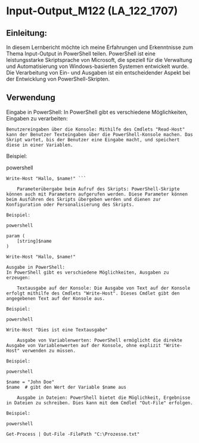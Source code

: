 # Input-Output_M122 (LA_122_1707)


## Einleitung:
In diesem Lernbericht möchte ich meine Erfahrungen und Erkenntnisse zum Thema Input-Output in PowerShell teilen. PowerShell ist eine leistungsstarke Skriptsprache von Microsoft, die speziell für die Verwaltung und Automatisierung von Windows-basierten Systemen entwickelt wurde. Die Verarbeitung von Ein- und Ausgaben ist ein entscheidender Aspekt bei der Entwicklung von PowerShell-Skripten.


## Verwendung
Eingabe in PowerShell:
In PowerShell gibt es verschiedene Möglichkeiten, Eingaben zu verarbeiten:

    Benutzereingaben über die Konsole: Mithilfe des Cmdlets "Read-Host" kann der Benutzer Texteingaben über die PowerShell-Konsole machen. Das Skript wartet, bis der Benutzer eine Eingabe macht, und speichert diese in einer Variablen.

Beispiel:

powershell

``` $name = Read-Host "Geben Sie Ihren Namen ein"
Write-Host "Hallo, $name!" ```

    Parameterübergabe beim Aufruf des Skripts: PowerShell-Skripte können auch mit Parametern aufgerufen werden. Diese Parameter können beim Ausführen des Skripts übergeben werden und dienen zur Konfiguration oder Personalisierung des Skripts.

Beispiel:

powershell

param (
    [string]$name
)

Write-Host "Hallo, $name!"

Ausgabe in PowerShell:
In PowerShell gibt es verschiedene Möglichkeiten, Ausgaben zu erzeugen:

    Textausgabe auf der Konsole: Die Ausgabe von Text auf der Konsole erfolgt mithilfe des Cmdlets "Write-Host". Dieses Cmdlet gibt den angegebenen Text auf der Konsole aus.

Beispiel:

powershell

Write-Host "Dies ist eine Textausgabe"

    Ausgabe von Variablenwerten: PowerShell ermöglicht die direkte Ausgabe von Variablenwerten auf der Konsole, ohne explizit "Write-Host" verwenden zu müssen.

Beispiel:

powershell

$name = "John Doe"
$name  # gibt den Wert der Variable $name aus

    Ausgabe in Dateien: PowerShell bietet die Möglichkeit, Ergebnisse in Dateien zu schreiben. Dies kann mit dem Cmdlet "Out-File" erfolgen.

Beispiel:

powershell

Get-Process | Out-File -FilePath "C:\Prozesse.txt"

